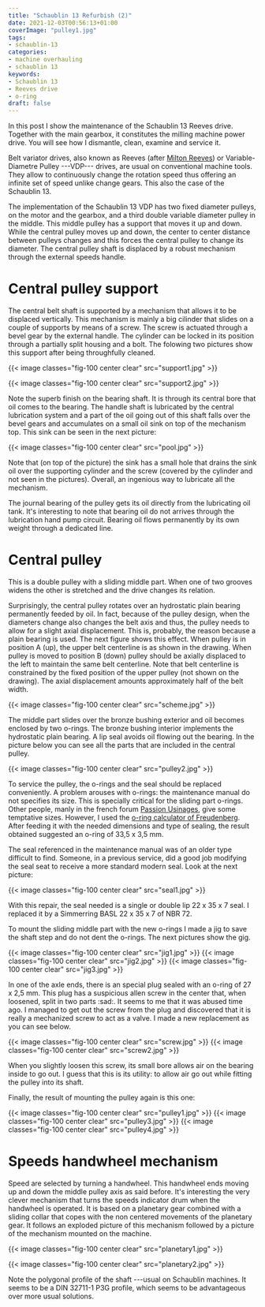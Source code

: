 ```yaml
---
title: "Schaublin 13 Refurbish (2)"
date: 2021-12-03T00:56:13+01:00
coverImage: "pulley1.jpg"
tags:
- schaublin-13
categories:
- machine overhauling
- schaublin 13
keywords:
- Schaublin 13
- Reeves drive
- o-ring
draft: false
---
```


In this post I show the maintenance of the Schaublin 13 Reeves drive.
Together with the main gearbox, it constitutes the milling machine
power drive. You will see how I dismantle, clean, examine and service
it.

<!--more-->

Belt variator drives, also known as Reeves (after [Milton
Reeves](https://en.wikipedia.org/wiki/Milton_Reeves)) or
Variable-Diametre Pulley ---VDP--- drives, are usual on conventional machine
tools. They allow to continuously change the rotation speed thus
offering an infinite set of speed unlike change gears. This also the
case of the Schaublin 13.

The implementation of the Schaublin 13 VDP has two fixed diameter
pulleys, on the motor and the gearbox, and a third double variable
diameter pulley in the middle. This middle pulley has a support that
moves it up and down. While the central pulley moves up and down, the
center to center distance between pulleys changes and this forces the
central pulley to change its diameter. The central pulley shaft is
displaced by a robust mechanism through the external speeds handle.


# Central pulley support

The central belt shaft is supported by a mechanism that allows it to
be displaced vertically. This mechanism is mainly a big cilinder that
slides on a couple of supports by means of a screw. The screw is
actuated through a bevel gear by the external handle. The cylinder can
be locked in its position through a partially split housing and a
bolt. The folowing two pictures show this support after being
throughfully cleaned.

{{< image classes="fig-100 center clear" src="support1.jpg" >}}

{{< image classes="fig-100 center clear" src="support2.jpg" >}}

Note the superb finish on the bearing shaft. It is through its central
bore that oil comes to the bearing. The handle shaft is lubricated by
the central lubrication system and a part of the oil going out of this
shaft falls over the bevel gears and accumulates on a small oil sink
on top of the mechanism top. This sink can be seen in the next
picture:

{{< image classes="fig-100 center clear" src="pool.jpg" >}}

Note that (on top of the picture) the sink has a small hole that
drains the sink oil over the supporting cylinder and the screw
(covered by the cylinder and not seen in the pictures). Overall, an
ingenious way to lubricate all the mechanism.

The journal bearing of the pulley gets its oil directly from the
lubricating oil tank. It's interesting to note that bearing oil do not
arrives through the lubrication hand pump circuit. Bearing oil flows
permanently by its own weight through a dedicated line.

# Central pulley

This is a double pulley with a sliding middle part. When one of two
grooves widens the other is stretched and the drive changes its
relation.

Surprisingly, the central pulley rotates over an hydrostatic plain
bearing permanently feeded by oil. In fact, because of the pulley
design, when the diameters change also changes the belt axis and thus,
the pulley needs to allow for a slight axial displacement. This is,
probably, the reason because a plain bearing is used. The next figure
shows this effect. When pulley is in position A (up), the upper belt
centerline is as shown in the drawing. When pulley is moved to
position B (down) pulley should be axially displaced to the left to
maintain the same belt centerline. Note that belt centerline is
constrained by the fixed position of the upper pulley (not shown on
the drawing). The axial displacement amounts approximately half of the
belt width.

{{< image classes="fig-100 center clear" src="scheme.jpg" >}}

The middle part slides over the bronze bushing exterior and
oil becomes enclosed by two o-rings. The bronze bushing interior
implements the hydrostatic plain bearing. A lip seal avoids oil
flowing out the bearing. In the picture below you can see all the
parts that are included in the central pulley.

{{< image classes="fig-100 center clear" src="pulley2.jpg" >}}

To service the pulley, the o-rings and the seal should be replaced
conveniently. A problem arouses with o-rings: the maintenance manual
do not specifies its size. This is specially critical for the sliding
part o-rings. Other people, manly in the french forum [Passion
Usinages](https://passion-usinages.forumgratuit.org), give some
temptative sizes. However, I used the [o-ring calculator of
Freudenberg](https://oring.fst.com/ORingConfigurator). After feeding
it with the needed dimensions and type of sealing, the result obtained
suggested an o-ring of 33,5 x 3,5 mm.

The seal referenced in the maintenance manual was of an older type
difficult to find. Someone, in a previous service, did a good job
modifying the seal seat to receive a more standard modern seal. Look
at the next picture:

{{< image classes="fig-100 center clear" src="seal1.jpg" >}}

With this repair, the seal needed is a single or double lip 22 x 35 x
7 seal. I replaced it by a Simmerring BASL 22 x 35 x 7 of NBR 72.

To mount the sliding middle part with the new o-rings I made a jig to
save the shaft step and do not dent the o-rings. The next pictures show
the gig.

{{< image classes="fig-100 center clear" src="jig1.jpg" >}}
{{< image classes="fig-100 center clear" src="jig2.jpg" >}}
{{< image classes="fig-100 center clear" src="jig3.jpg" >}}

In one of the axle ends, there is an special plug sealed with an
o-ring of 27 x 2,5 mm. This plug has a suspicious allen screw in the
center that, when loosened, split in two parts :sad:. It seems to me
that it was abused time ago. I managed to get out the screw from the
plug and discovered that it is really a mechanized screw to act as a
valve. I made a new replacement as you can see below.

{{< image classes="fig-100 center clear" src="screw.jpg" >}}
{{< image classes="fig-100 center clear" src="screw2.jpg" >}}

When you slightly loosen this screw, its small bore allows air on the
bearing inside to go out. I guess that this is its utility: to allow
air go out while fitting the pulley into its shaft.

Finally, the result of mounting the pulley again is this one:

{{< image classes="fig-100 center clear" src="pulley1.jpg" >}}
{{< image classes="fig-100 center clear" src="pulley3.jpg" >}}
{{< image classes="fig-100 center clear" src="pulley4.jpg" >}}


# Speeds handwheel mechanism

Speed are selected by turning a handwheel. This handwheel ends moving
up and down the middle pulley axis as said before. It's interesting
the very clever mechanism that turns the speeds indicator drum when
the handwheel is operated. It is based on a planetary gear combined
with a sliding collar that copes with the non centered movements of the
planetary gear. It follows an exploded picture of this mechanism
followed by a picture of the mechanism mounted on the machine.

{{< image classes="fig-100 center clear" src="planetary1.jpg" >}}

{{< image classes="fig-100 center clear" src="planetary2.jpg" >}}

Note the polygonal profile of the shaft ---usual on Schaublin
machines. It seems to be a DIN 32711-1 P3G profile, which seems to be
advantageous over more usual solutions.
